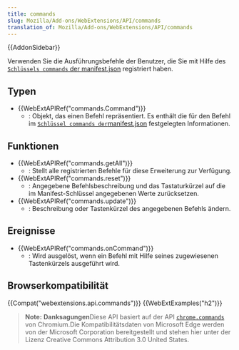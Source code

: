 ```yaml
---
title: commands
slug: Mozilla/Add-ons/WebExtensions/API/commands
translation_of: Mozilla/Add-ons/WebExtensions/API/commands
---
```

{{AddonSidebar}}

Verwenden Sie die Ausführungsbefehle der Benutzer, die Sie mit Hilfe des [`Schlüssels commands` der manifest.json](https://developer.mozilla.org/en-US/Add-ons/WebExtensions/manifest.json/commands) registriert haben.

## Typen

- {{WebExtAPIRef("commands.Command")}}
  - : Objekt, das einen Befehl repräsentiert. Es enthält die für den Befehl im [`Schlüssel commands der`manifest.json](https://developer.mozilla.org/en-US/Add-ons/WebExtensions/manifest.json/commands) festgelegten Informationen.

## Funktionen

- {{WebExtAPIRef("commands.getAll")}}
  - : Stellt alle registrierten Befehle für diese Erweiterung zur Verfügung.
- {{WebExtAPIRef("commands.reset")}}
  - : Angegebene Befehlsbeschreibung und das Tastaturkürzel auf die im Manifest-Schlüssel angegebenen Werte zurücksetzen.
- {{WebExtAPIRef("commands.update")}}
  - : Beschreibung oder Tastenkürzel des angegebenen Befehls ändern.

## Ereignisse

- {{WebExtAPIRef("commands.onCommand")}}
  - : Wird ausgelöst, wenn ein Befehl mit Hilfe seines zugewiesenen Tastenkürzels ausgeführt wird.

## Browserkompatibilität

{{Compat("webextensions.api.commands")}} {{WebExtExamples("h2")}}

> **Note:** **Danksagungen**Diese API basiert auf der API [`chrome.commands`](https://developer.chrome.com/extensions/commands) von Chromium.Die Kompatibilitätsdaten von Microsoft Edge werden von der Microsoft Corporation bereitgestellt und stehen hier unter der Lizenz Creative Commons Attribution 3.0 United States.
